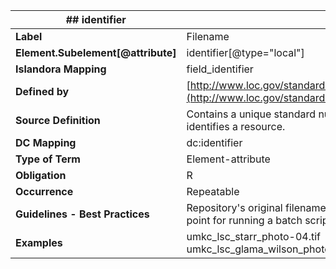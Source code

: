 | ## identifier                      |                                                                                                                            |
| ---------------------------------- | -------------------------------------------------------------------------------------------------------------------------- |
| **Label**                          | Filename                                                                                                                   |
| **Element.Subelement[@attribute]** | identifier[@type="local"]                                                                                                  |
| **Islandora Mapping  <br>**        | field_identifier                                                                                                           |
| **Defined by**                     | [http://www.loc.gov/standards/mods/userguide/identifier.html](http://www.loc.gov/standards/mods/userguide/identifier.html) |
| **Source Definition**              | Contains a unique standard number or code that distinctively identifies a resource.                                        |
| **DC Mapping**                     | dc:identifier                                                                                                              |
| **Type of Term**                   | Element-attribute                                                                                                          |
| **Obligation**                     | R                                                                                                                          |
| **Occurrence**                     | Repeatable                                                                                                                 |
| **Guidelines - Best Practices**    | Repository's original filename. This will be used as a match-point for running a batch script for ingest.                  |
| **Examples**                       | umkc_lsc_starr_photo-04.tif  <br>umkc_lsc_glama_wilson_photo-101.tif                                                       |